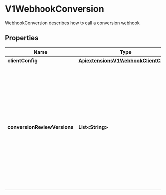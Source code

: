 

# V1WebhookConversion

WebhookConversion describes how to call a conversion webhook
## Properties

Name | Type | Description | Notes
------------ | ------------- | ------------- | -------------
**clientConfig** | [**ApiextensionsV1WebhookClientConfig**](ApiextensionsV1WebhookClientConfig.md) |  |  [optional]
**conversionReviewVersions** | **List&lt;String&gt;** | conversionReviewVersions is an ordered list of preferred &#x60;ConversionReview&#x60; versions the Webhook expects. The API server will use the first version in the list which it supports. If none of the versions specified in this list are supported by API server, conversion will fail for the custom resource. If a persisted Webhook configuration specifies allowed versions and does not include any versions known to the API Server, calls to the webhook will fail. | 



